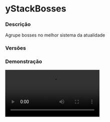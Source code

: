 # yStackBosses
<secondary-label ref="rankup"/>

### Descrição
Agrupe bosses no melhor sistema da atualidade

### Versões
<secondary-label ref="1.8"/>
<secondary-label ref="1.9"/>
<secondary-label ref="1.10"/>
<secondary-label ref="1.11"/>
<secondary-label ref="1.12"/>
<secondary-label ref="1.13"/>
<secondary-label ref="1.14"/>
<secondary-label ref="1.15"/>
<secondary-label ref="1.16"/>
<secondary-label ref="1.17"/>
<secondary-label ref="1.18"/>
<secondary-label ref="1.19"/>
<secondary-label ref="1.20"/>
<secondary-label ref="1.21"/>

### Demonstração
<video src="//www.youtube.com/watch?v=dSRzcTK8J-M"/>


<chapter title="Comandos" id="commands" collapsible="true">
<code-block lang="plain text">/boss - Abre o menu principal
/boss shop - Abre o menu do shop
/boss armazem - Abre o menu do armazem
/boss top - Abre o menu do top
/boss amuletos - Abre o menu dos amuletos
/boss bosses - Abre o menu dos bosses do servidor
/boss giveboss - Dar bosses para um jogador
/boss givematadora - Dar matadoras para um jogador
/boss giveamuleto - Dar amuletos para um jogador
/boss givebookdamage - Dar livro de dano ao jogador
/boss givestackdamage - Dar livro de stack ao jogador
/boss reload - Recarrega as configurações</code-block>
</chapter>

<chapter title="Permissões" id="permissions" collapsible="true">
<code-block lang="plain text">ystackbosses.use - Permissão para o /boss, /boss armazem, /boss top, /boss amuletos, /boss bosses
ystackbosses.shop - Permissão para o /boss shop
ystackbosses.giveboss - Permissão para o /boss giveboss
ystackbosses.giveamulet - Permissão para o /boss giveamuleto
ystackbosses.givesword - Permissão para o /boss givematadora
ystackbosses.givedamagebook - Permissão para o /boss givebookdamage
ystackbosses.givestackbook - Permissão para o /boss givestackdamage</code-block>
</chapter>

## Placeholders
<primary-label ref="placeholders"/>

Aqui estão as placeholders disponíveis para utilização com este plugin. Consulte-as para entender como utilizá-las corretamente.

<code-block lang="plain text" ignore-vars="true">
%ystackbosses_killed% - Retorna a quantia de bosses mortos do jogador formatado (1K, 1M, 1T...)
%ystackbosses_killed_raw% - Retorna&nbsp;a quantia de bosses mortos&nbsp;do&nbsp;jogador sem formatar (1000.0, 100.0, 10000.0...)
</code-block>

## API
<primary-label ref="api"/>

Configure nossa API para aproveitar todos os recursos oferecidos pelo plugin. Siga as instruções para garantir uma integração bem-sucedida.

<code-block lang="java">
public static StackBossAPIHolder getAPI() {
    try {
        RegisteredServiceProvider&lt;StackBossAPIHolder> rsp = Bukkit.getServer().getServicesManager()
            .getRegistration(StackBossAPIHolder.class);
        return rsp == null ? null : rsp.getProvider();
    } catch (Throwable var1) {
        return null;
    }
}
</code-block>

## Erros comuns
<primary-label ref="errors"/>

Antes de configurar o plugin, revise os pontos listados aqui para evitar problemas frequentes durante a configuração.

<seealso style="cards">
    <category ref="wrs">
        <a href="yplugins.md"></a>        <a href="https://ystoreplugins.com.br/plugins/detalhes/106-yStackBosses">Site do plugin yStackBosses</a>
    </category>
</seealso>